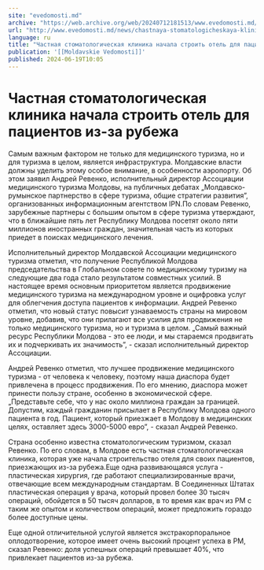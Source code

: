 ```yaml
---
site: "evedomosti.md"
archive: "https://web.archive.org/web/20240712181513/www.evedomosti.md/news/chastnaya-stomatologicheskaya-klinika-nachala-stroit-otel-dl"
url: "http://www.evedomosti.md/news/chastnaya-stomatologicheskaya-klinika-nachala-stroit-otel-dl"
language: ru
title: "Частная стоматологическая клиника начала строить отель для пациентов из-за рубежа"
publication: '[[Moldavskie Vedomosti]]'
published: 2024-06-19T10:05
---
```


# Частная стоматологическая клиника начала строить отель для пациентов из-за рубежа

Самым важным фактором не только для медицинского туризма, но и для туризма в целом, является инфраструктура. Молдавские власти должны уделить этому особое внимание, в особенности аэропорту. Об этом заявил Андрей Ревенко, исполнительный директор Ассоциации медицинского туризма Молдовы, на публичных дебатах „Молдавско-румынское партнерство в сфере туризма, общие стратегии развития”, организованных информационным агентством IPN.По словам Ревенко, зарубежные партнеры с большим опытом в сфере туризма утверждают, что в ближайшие пять лет Республику Молдова посетят около пяти миллионов иностранных граждан, значительная часть из которых приедет в поисках медицинского лечения.

Исполнительный директор Молдавской Ассоциации медицинского туризма отметил, что получение Республикой Молдова председательства в Глобальном совете по медицинскому туризму на следующие два года стало результатом совместных усилий. В настоящее время основным приоритетом является продвижение медицинского туризма на международном уровне и оцифровка услуг для облегчения доступа пациентов к информации. Андрей Ревенко отметил, что новый статус повысит узнаваемость страны на мировом уровне, добавив, что они прилагают все усилия для продвижения не только медицинского туризма, но и туризма в целом. „Самый важный ресурс Республики Молдова - это ее люди, и мы стараемся продвигать их и подчеркивать их значимость”, - сказал исполнительный директор Ассоциации.

Андрей Ревенко отметил, что лучшее продвижение медицинского туризма - от человека к человеку, поэтому наша диаспора будет привлечена в процесс продвижения. По его мнению, диаспора может принести пользу стране, особенно в экономической сфере. „Представьте себе, что у нас около миллиона граждан за границей. Допустим, каждый гражданин присылает в Республику Молдова одного пациента в год. Пациент, который приезжает в Молдову в медицинских целях, оставляет здесь 3000-5000 евро”, - сказал Андрей Ревенко.

Страна особенно известна стоматологическим туризмом, сказал Ревенко. По его словам, в Молдове есть частная стоматологическая клиника, которая уже начала строительство отеля для своих пациентов, приезжающих из-за рубежа.Еще одна развивающаяся услуга - пластическая хирургия, где работают специализированные врачи, отвечающие всем международным стандартам. В Соединенных Штатах пластическая операция у врача, который провел более 30 тысяч операций, обойдется в 50 тысяч долларов, в то время как врач из РМ с таким же опытом и количеством операций, может предложить гораздо более доступные цены.

Еще одной отличительной услугой является экстракорпоральное оплодотворение, которое имеет очень высокий процент успеха в РМ, сказал Ревенко: доля успешных операций превышает 40%, что привлекает пациентов из-за рубежа.